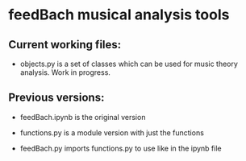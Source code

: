 # feedBach musical analysis tools

## Current working files:

* objects.py is a set of classes which can be used for music theory analysis. Work in progress.

## Previous versions:

* feedBach.ipynb is the original version

* functions.py is a module version with just the functions

* feedBach.py imports functions.py to use like in the ipynb file
